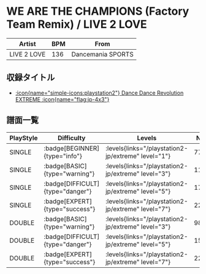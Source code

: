 # WE ARE THE CHAMPIONS (Factory Team Remix) / LIVE 2 LOVE

|Artist|BPM|From|
|------|---|----|
|LIVE 2 LOVE|136|Dancemania SPORTS|

## 収録タイトル

- [:icon{name="simple-icons:playstation2"} Dance Dance Revolution EXTREME :icon{name="flag:jp-4x3"}](/playstation2-jp/extreme)

## 譜面一覧

|PlayStyle|Difficulty|Levels|Notes|Movie|
|---------|----------|------|-----|-----|
|SINGLE| :badge[BEGINNER]{type="info"}| :levels{links="/playstation2-jp/extreme" level="1"}|77/0||
|SINGLE| :badge[BASIC]{type="warning"}| :levels{links="/playstation2-jp/extreme" level="3"}|110/2||
|SINGLE| :badge[DIFFICULT]{type="danger"}| :levels{links="/playstation2-jp/extreme" level="5"}|170/15||
|SINGLE| :badge[EXPERT]{type="success"}| :levels{links="/playstation2-jp/extreme" level="7"}|225/5||
|DOUBLE| :badge[BASIC]{type="warning"}| :levels{links="/playstation2-jp/extreme" level="3"}|98/2||
|DOUBLE| :badge[DIFFICULT]{type="danger"}| :levels{links="/playstation2-jp/extreme" level="5"}|150/7||
|DOUBLE| :badge[EXPERT]{type="success"}| :levels{links="/playstation2-jp/extreme" level="7"}|225/6||
